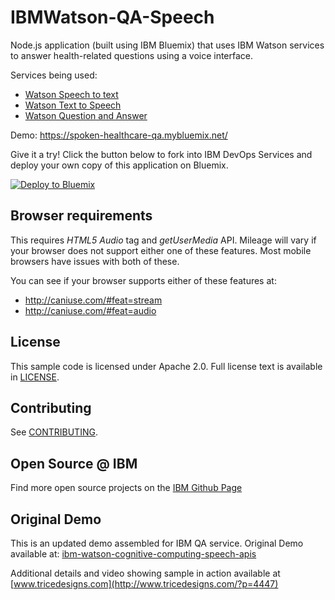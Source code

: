 # IBMWatson-QA-Speech
  Node.js application (built using IBM Bluemix) that uses IBM Watson services to answer health-related questions using a voice interface.


  Services being used:
   * [Watson Speech to text](http://www.ibm.com/smarterplanet/us/en/ibmwatson/developercloud/question-answer.html)
   * [Watson Text to Speech](http://www.ibm.com/smarterplanet/us/en/ibmwatson/developercloud/text-to-speech.html)
   * [Watson Question and Answer](http://www.ibm.com/smarterplanet/us/en/ibmwatson/developercloud/speech-to-text.html)

Demo: https://spoken-healthcare-qa.mybluemix.net/

Give it a try! Click the button below to fork into IBM DevOps Services and deploy your own copy of this application on Bluemix.

[![Deploy to Bluemix](https://bluemix.net/deploy/button.png)](https://bluemix.net/deploy?repository=https://github.com/germanattanasio/spoken-healthcare-qa)

## Browser requirements
  This requires *HTML5 Audio* tag and *getUserMedia* API. Mileage will vary if your browser does not support either one of these features. Most mobile browsers have issues with both of these.

  You can see if your browser supports either of these features at:
   * http://caniuse.com/#feat=stream
   * http://caniuse.com/#feat=audio

## License

  This sample code is licensed under Apache 2.0. Full license text is available in [LICENSE](LICENSE).

## Contributing

  See [CONTRIBUTING](CONTRIBUTING.md).

## Open Source @ IBM
  Find more open source projects on the [IBM Github Page](http://ibm.github.io/)

## Original Demo
  This is an updated demo assembled for IBM QA service.  Original Demo available at: [ibm-watson-cognitive-computing-speech-apis](www.tricedesigns.com/2014/11/26/ibm-watson-cognitive-computing-speech-apis/)

  Additional details and video showing sample in action available at [www.tricedesigns.com](http://www.tricedesigns.com/?p=4447)
